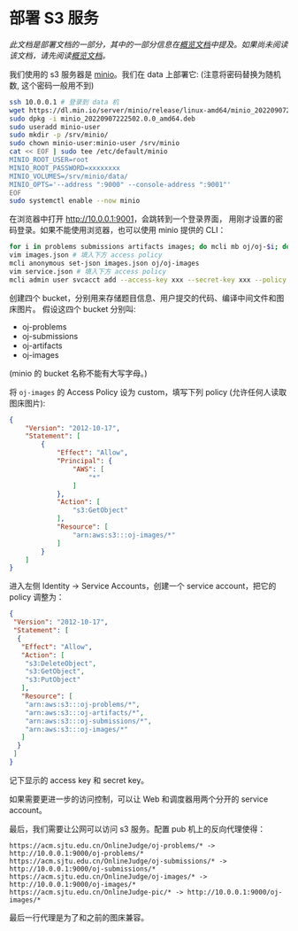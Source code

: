 # 部署 S3 服务

*此文档是部署文档的一部分，其中的一部分信息在[概览文档](overview.md)中提及。如果尚未阅读该文档，请先阅读[概览文档](overview.md)。*

我们使用的 s3 服务器是 [minio]。我们在 data 上部署它: (注意将密码替换为随机数, 这个密码一般用不到)

```bash
ssh 10.0.0.1 # 登录到 data 机
wget https://dl.min.io/server/minio/release/linux-amd64/minio_20220907222502.0.0_amd64.deb
sudo dpkg -i minio_20220907222502.0.0_amd64.deb
sudo useradd minio-user
sudo mkdir -p /srv/minio/
sudo chown minio-user:minio-user /srv/minio
cat << EOF | sudo tee /etc/default/minio
MINIO_ROOT_USER=root
MINIO_ROOT_PASSWORD=xxxxxxxx
MINIO_VOLUMES=/srv/minio/data/
MINIO_OPTS='--address ":9000" --console-address ":9001"'
EOF
sudo systemctl enable --now minio
```

在浏览器中打开 <http://10.0.0.1:9001>，会跳转到一个登录界面，
用刚才设置的密码登录。如果不能使用浏览器，也可以使用 minio
提供的 CLI：

```bash
for i in problems submissions artifacts images; do mcli mb oj/oj-$i; done
vim images.json # 填入下方 access policy
mcli anonymous set-json images.json oj/oj-images
vim service.json # 填入下方 access policy
mcli admin user svcacct add --access-key xxx --secret-key xxx --policy service.json oj root
```

创建四个 bucket，分别用来存储题目信息、用户提交的代码、编译中间文件和图床图片。
假设这四个 bucket 分别叫:

- oj-problems
- oj-submissions
- oj-artifacts
- oj-images

(minio 的 bucket 名称不能有大写字母。)

将 `oj-images` 的 Access Policy 设为 custom，填写下列 policy (允许任何人读取图床图片):

```json
{
    "Version": "2012-10-17",
    "Statement": [
        {
            "Effect": "Allow",
            "Principal": {
                "AWS": [
                    "*"
                ]
            },
            "Action": [
                "s3:GetObject"
            ],
            "Resource": [
                "arn:aws:s3:::oj-images/*"
            ]
        }
    ]
}
```

进入左侧 Identity → Service Accounts，创建一个 service account，把它的 policy 调整为：

```json
{
 "Version": "2012-10-17",
 "Statement": [
  {
   "Effect": "Allow",
   "Action": [
    "s3:DeleteObject",
    "s3:GetObject",
    "s3:PutObject"
   ],
   "Resource": [
    "arn:aws:s3:::oj-problems/*",
    "arn:aws:s3:::oj-artifacts/*",
    "arn:aws:s3:::oj-submissions/*",
    "arn:aws:s3:::oj-images/*"
   ]
  }
 ]
}
```

记下显示的 access key 和 secret key。

如果需要更进一步的访问控制，可以让 Web 和调度器用两个分开的 service account。

最后，我们需要让公网可以访问 s3 服务。配置 pub 机上的反向代理使得：

```
https://acm.sjtu.edu.cn/OnlineJudge/oj-problems/* -> http://10.0.0.1:9000/oj-problems/*
https://acm.sjtu.edu.cn/OnlineJudge/oj-submissions/* -> http://10.0.0.1:9000/oj-submissions/*
https://acm.sjtu.edu.cn/OnlineJudge/oj-images/* -> http://10.0.0.1:9000/oj-images/*
https://acm.sjtu.edu.cn/OnlineJudge-pic/* -> http://10.0.0.1:9000/oj-images/*
```

最后一行代理是为了和之前的图床兼容。

[minio]: https://min.io/
